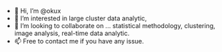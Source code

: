 - 👋 Hi, I’m @okux
- 👀 I’m interested in large cluster data analytic, 
- 💞️ I’m looking to collaborate on ... statistical methodology, clustering, image analysis, real-time data analytic.
- 📫  Free to contact me if you have any issue. 

